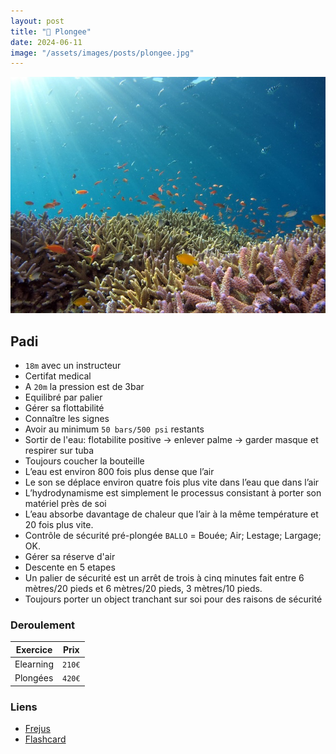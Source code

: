 ```yaml
---
layout: post
title: "🤿 Plongee"
date: 2024-06-11
image: "/assets/images/posts/plongee.jpg"
---
```


![plongee](/assets/images/posts/plongee.jpg)

## Padi

- `18m` avec un instructeur
- Certifat medical
- A `20m` la pression est de 3bar
- Equilibré par palier
- Gérer sa flottabilité
- Connaître les signes
- Avoir au minimum `50 bars/500 psi` restants
- Sortir de l'eau: flotabilite positive -> enlever palme -> garder masque et respirer sur tuba
- Toujours coucher la bouteille
- L’eau est environ 800 fois plus dense que l’air
- Le son se déplace environ quatre fois plus vite dans l’eau que dans l’air
- L’hydrodynamisme est simplement le processus consistant à porter son matériel près de soi
- L’eau absorbe davantage de chaleur que l’air à la même température et 20 fois plus vite.
- Contrôle de sécurité pré-plongée `BALLO` = Bouée; Air; Lestage; Largage; OK.
- Gérer sa réserve d'air
- Descente en 5 etapes
- Un palier de sécurité est un arrêt de trois à cinq minutes fait entre 6 mètres/20 pieds et 6 mètres/20 pieds, 3 mètres/10 pieds.
- Toujours porter un object tranchant sur soi pour des raisons de sécurité

### Deroulement

| Exercice | Prix |
|----------|:-------------:|
| Elearning | `210€` |
| Plongées | `420€` |

### Liens

- [Frejus](https://www.padi.com/dive-center/france/port-frejus-plongee/)
- [Flashcard](https://quizlet.com/333833525/padi-open-water-diver-final-exam-review-flash-cards/)

